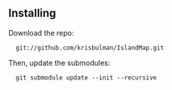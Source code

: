 Installing
----------

Download the repo: 

      git://github.com/krisbulman/IslandMap.git

Then, update the submodules:

      git submodule update --init --recursive
